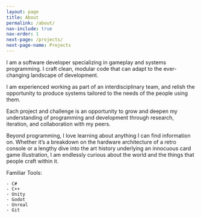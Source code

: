```yaml
---
layout: page
title: About
permalink: /about/
nav-include: true
nav-order: 1
next-page: /projects/
next-page-name: Projects
---
```


I am a software developer specializing in gameplay and systems programming. I craft clean, modular code that can adapt to the ever-changing landscape of development. 

I am experienced working as part of an interdisciplinary team, and relish the opportunity to produce systems tailored to the needs of the people using them.

Each project and challenge is an opportunity to grow and deepen my understanding of programming and development through research, iteration,  and collaboration with my peers. 

Beyond programming, I love learning about anything I can find information on. Whether it’s a breakdown on the hardware architecture of a retro console or a lengthy dive into the art history underlying an innocuous card game illustration, I am endlessly curious about the world and the things that people craft within it. 

Familiar Tools:

    - C#
    - C++
    - Unity
    - Godot
    - Unreal
    - Git

